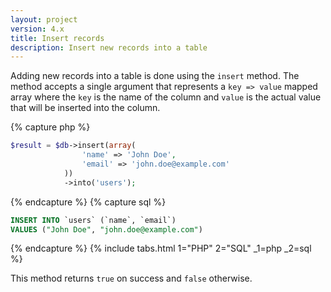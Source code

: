 ```yaml
---
layout: project
version: 4.x
title: Insert records
description: Insert new records into a table
---
```


Adding new records into a table is done using the `insert` method. 
The method accepts a single argument that represents a `key => value` mapped array
where the `key` is the name of the column and `value` is the actual value that 
will be inserted into the column.

{% capture php %}
```php
$result = $db->insert(array(
                'name' => 'John Doe',
                'email' => 'john.doe@example.com'
            ))
            ->into('users');
```
{% endcapture %}
{% capture sql %}
```sql
INSERT INTO `users` (`name`, `email`) 
VALUES ("John Doe", "john.doe@example.com")
```
{% endcapture %}
{% include tabs.html 1="PHP" 2="SQL" _1=php _2=sql %}

This method returns `true` on success and `false` otherwise.
 